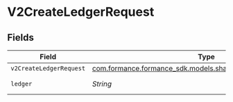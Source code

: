 # V2CreateLedgerRequest


## Fields

| Field                                                                                                         | Type                                                                                                          | Required                                                                                                      | Description                                                                                                   | Example                                                                                                       |
| ------------------------------------------------------------------------------------------------------------- | ------------------------------------------------------------------------------------------------------------- | ------------------------------------------------------------------------------------------------------------- | ------------------------------------------------------------------------------------------------------------- | ------------------------------------------------------------------------------------------------------------- |
| `v2CreateLedgerRequest`                                                                                       | [com.formance.formance_sdk.models.shared.V2CreateLedgerRequest](../../models/shared/V2CreateLedgerRequest.md) | :heavy_minus_sign:                                                                                            | N/A                                                                                                           |                                                                                                               |
| `ledger`                                                                                                      | *String*                                                                                                      | :heavy_check_mark:                                                                                            | Name of the ledger.                                                                                           | ledger001                                                                                                     |
